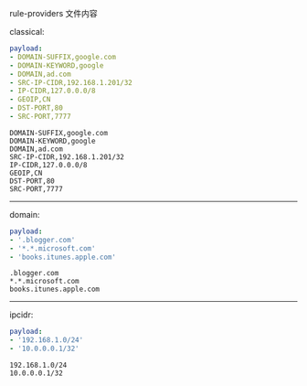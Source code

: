 rule-providers 文件内容

classical:

```yaml
payload:
- DOMAIN-SUFFIX,google.com
- DOMAIN-KEYWORD,google
- DOMAIN,ad.com
- SRC-IP-CIDR,192.168.1.201/32
- IP-CIDR,127.0.0.0/8
- GEOIP,CN
- DST-PORT,80
- SRC-PORT,7777
```

```text
DOMAIN-SUFFIX,google.com
DOMAIN-KEYWORD,google
DOMAIN,ad.com
SRC-IP-CIDR,192.168.1.201/32
IP-CIDR,127.0.0.0/8
GEOIP,CN
DST-PORT,80
SRC-PORT,7777
```

-------------------------

domain:

```yaml
payload:
- '.blogger.com'
- '*.*.microsoft.com'
- 'books.itunes.apple.com'
```

```text
.blogger.com
*.*.microsoft.com
books.itunes.apple.com
```

-------------------------------

ipcidr:

```yaml
payload:
- '192.168.1.0/24'
- '10.0.0.0.1/32'
```

```text
192.168.1.0/24
10.0.0.0.1/32
```